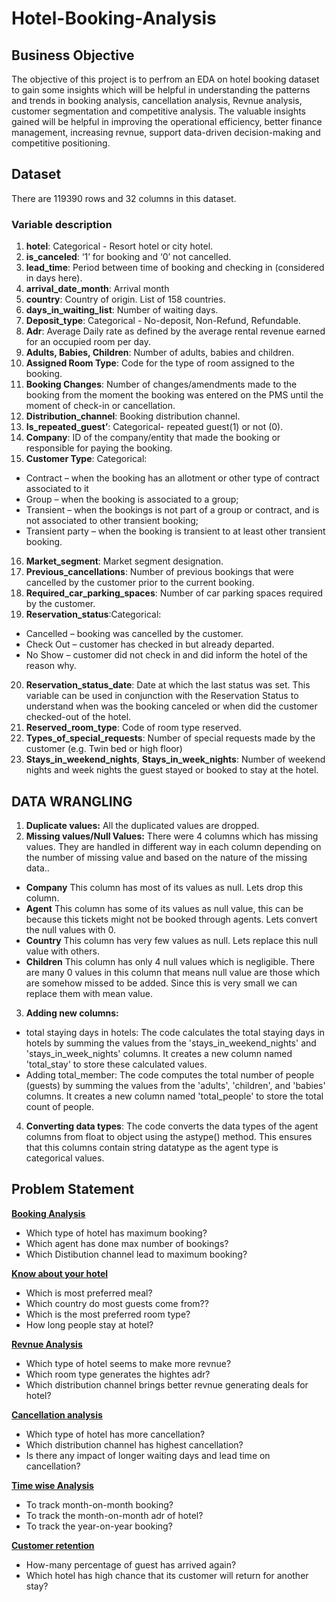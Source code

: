 # Hotel-Booking-Analysis
## Business Objective
The objective of this project is to perfrom an EDA on hotel booking dataset to gain some insights which will be helpful in understanding the patterns and trends in booking analysis, cancellation analysis, Revnue analysis, customer segmentation and competitive analysis. The valuable insights gained will be helpful in improving the operational efficiency, better finance management, increasing revnue, support data-driven decision-making and competitive positioning.
## Dataset
There are 119390 rows and 32 columns in this dataset.
### Variable description
1. **hotel**: Categorical - Resort hotel or city hotel.
2.	**is_canceled**: ‘1’ for booking and ‘0’  not cancelled.
3.	**lead_time**: Period between time of booking and checking in (considered in days here).
4.	**arrival_date_month**: Arrival month
5.	**country**: Country of origin. List of 158 countries.
6.	**days_in_waiting_list**: Number of waiting days.
7.	**Deposit_type**: Categorical - No-deposit, Non-Refund, Refundable.
8.	**Adr**: Average Daily rate as defined by the average rental revenue earned for an occupied room per day.
9.	**Adults, Babies, Children**: Number of adults, babies and children.
10.	**Assigned Room Type**: Code for the type of room assigned to the booking.
11.	**Booking Changes**: Number of changes/amendments made to the booking from the moment the booking was entered on the PMS until the moment of check-in or cancellation.
12.	**Distribution_channel**: Booking distribution channel.
13.	**Is_repeated_guest’**: Categorical- repeated guest(1) or not (0).
14.	**Company**: ID of the company/entity that made the booking or responsible for paying the booking.
15.	**Customer Type**: Categorical:
- Contract – when the booking has an allotment or other type of contract
associated to it
- Group – when the booking is associated to a group;
- Transient – when the bookings is not part of a group or contract, and is not associated to other transient booking;
- Transient party – when the booking is transient to at least other transient booking.
16.	**Market_segment**: Market segment designation.
17.	**Previous_cancellations**: Number of previous bookings that were cancelled by the customer prior to the current booking.
18.	**Required_car_parking_spaces**: Number of car parking spaces required by the customer.
19.	**Reservation_status**:Categorical:
- Cancelled – booking was cancelled by the customer.
- Check Out – customer has checked in but already departed.
- No Show – customer did not check in and did inform the hotel of the reason why.
20.	**Reservation_status_date**: Date at which the last status was set. This variable can be used in conjunction with the Reservation Status to understand when was the booking canceled or when did the customer checked-out of the hotel.
21.	**Reserved_room_type**: Code of room type reserved.
22.	**Types_of_special_requests**: Number of special requests made by the customer (e.g. Twin bed or high floor)
23.	**Stays_in_weekend_nights**, **Stays_in_week_nights**: Number of weekend nights and week nights the guest stayed or booked to stay at the hotel.
## DATA WRANGLING
1. **Duplicate values:** All the duplicated values are dropped.
2. **Missing values/Null Values:** There were 4 columns which has missing values. They are handled in different way in each column depending on the number of missing value and based on the nature of the missing data..
- **Company** This column has most of its values as
null. Lets drop this column.
- **Agent** This column has some of its values as null value, this can be because this tickets might not be booked through agents. Lets convert the null values with 0.
- **Country** This column has very few values as null. Lets replace this null value with others.
- **Children** This column has only 4 null values which is negligible. There are many 0 values in this column that means null value are those which are somehow missed to be added. Since this is very small we can replace them with mean value.

3. **Adding new columns:**
- total staying days in hotels: The code calculates the total staying days in hotels by summing the values from the 'stays_in_weekend_nights' and 'stays_in_week_nights' columns. It creates a new column named 'total_stay' to store these calculated values.
- Adding total_member: The code computes the total number of people (guests) by summing the values from the 'adults', 'children', and 'babies' columns. It creates a new column named 'total_people' to store the total count of people.

4. **Converting data types**: The code converts the data types of the agent columns from float to object using the astype() method. This ensures that this columns contain string datatype as the agent type is categorical values.
## Problem Statement
<u>**Booking Analysis**</u>
- Which type of hotel has maximum booking?
- Which agent has done max number of bookings?
- Which Distibution channel lead to maximum booking?

<u>**Know about your hotel**</u>
- Which is most preferred meal?
- Which country do most guests come from??
- Which is the most preferred room type?
- How long people stay at hotel?

<u>**Revnue Analysis**</u>
- Which type of hotel seems to make more revnue?
- Which room type generates the hightes adr?
- Which distribution channel brings better revnue generating deals for hotel?

<u>**Cancellation analysis**</u>
- Which type of hotel has more cancellation?
- Which distribution channel has highest cancellation?
- Is there any impact of longer waiting days and lead time on cancellation?

<u>**Time wise Analysis**</u>
- To track month-on-month booking?
- To track the month-on-month adr of hotel?
- To track the year-on-year booking?

<u>**Customer retention**</u>
- How-many percentage of guest has arrived again?
- Which hotel has high chance that its customer will return for another stay?



